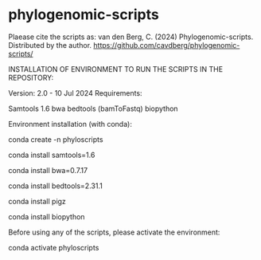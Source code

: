# phylogenomic-scripts
Plaease cite the scripts as: 
van den Berg, C. (2024) Phylogenomic-scripts. Distributed by the author. https://github.com/cavdberg/phylogenomic-scripts/

INSTALLATION OF ENVIRONMENT TO RUN THE SCRIPTS IN THE REPOSITORY:

Version: 2.0 - 10 Jul 2024
Requirements: 

Samtools 1.6
bwa
bedtools (bamToFastq)
biopython



Environment installation (with conda):




conda create -n phyloscripts

conda install samtools=1.6

conda install bwa=0.7.17

conda install bedtools=2.31.1

conda install pigz

conda install biopython



Before using any of the scripts, please activate the environment:


conda activate phyloscripts
